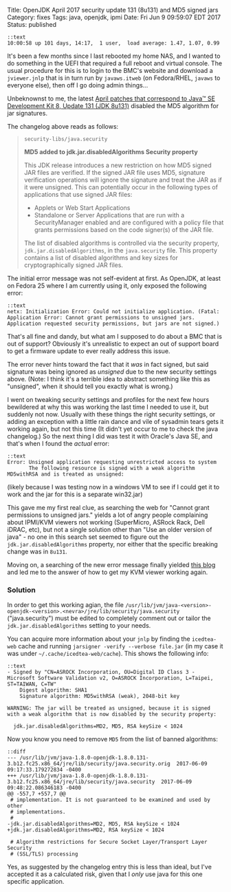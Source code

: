 Title: OpenJDK April 2017 security update 131 (8u131) and MD5 signed jars
Category: fixes
Tags: java, openjdk, ipmi
Date: Fri Jun  9 09:59:07 EDT 2017
Status: published

    ::text
    10:00:58 up 101 days, 14:17,  1 user,  load average: 1.47, 1.07, 0.99

It's been a few months since I last rebooted my home NAS, and I wanted to do something in the UEFI that required a full reboot and virtual console. The usual procedure for this is to login to the BMC's website and download a `jviewer.jnlp` that is in turn run by `javaws.itweb` (on Fedora/RHEL, `javaws` to everyone else), then off I go doing admin things...

Unbeknownst to me, the latest [April patches that correspond to
Java™ SE Development Kit 8, Update 131 (JDK 8u131)](http://www.oracle.com/technetwork/java/javase/8u131-relnotes-3565278.html) disabled the MD5 algorithm for jar signatures.

The changelog above reads as follows:

>`security-libs/java.security`
>
>**MD5 added to jdk.jar.disabledAlgorithms Security property**
>
>This JDK release introduces a new restriction on how MD5 signed JAR files are verified. If the signed JAR file uses MD5, signature verification operations will ignore the signature and treat the JAR as if it were unsigned. This can potentially occur in the following types of applications that use signed JAR files:
>
>*   Applets or Web Start Applications
>*   Standalone or Server Applications that are run with a SecurityManager enabled and are configured with a policy file that grants permissions based on the code signer(s) of the JAR file.
>
>
>The list of disabled algorithms is controlled via the security property, `jdk.jar.disabledAlgorithms`, in the `java.security` file. This property contains a list of disabled algorithms and key sizes for cryptographically signed JAR files.





The initial error message was not self-evident at first. As OpenJDK, at least on Fedora 25 where I am currently using it, only exposed the following error:

    ::text
    netx: Initialization Error: Could not initialize application. (Fatal: Application Error: Cannot grant permissions to unsigned jars. Application requested security permissions, but jars are not signed.)

That's all fine and dandy, but what am I supposed to do about a BMC that is out of support? Obviously it's unrealistic to expect an out of support board to get a firmware update to ever really address this issue.

The error never hints toward the fact that it _was_ in fact signed, but said signature was being ignored as _unsigned_ due to the new security settings above. (Note: I think it's a terrible idea to abstract something like this as "unsigned", when it should tell you exactly what is wrong.)

I went on tweaking security settings and profiles for the next few hours bewildered at why this was working the last time I needed to use it, but suddenly not now. Usually with these things the right security settings, or adding an exception with a little rain dance and vile of sysadmin tears gets it working again, but not this time (It didn't yet occur to me to check the java changelog.) So the next thing I did was test it with Oracle's Java SE, and that's when I found the _actual_ error:

    ::text
    Error: Unsigned application requesting unrestricted access to system
           The following resource is signed with a weak algorithm MD5withRSA and is treated as unsigned:


(likely because I was testing now in a windows VM to see if I could get it to work and the jar for this is a separate win32.jar)

This gave me my first real clue, as searching the web for "Cannot grant permissions to unsigned jars." yields a lot of angry people complaining about IPMI/KVM viewers not working (SuperMicro, ASRock Rack, Dell iDRAC, etc), but not a single solution other than "Use an older version of java" - no one in this search set seemed to figure out the `jdk.jar.disabledAlgorithms` property, nor either that the specific breaking change was in `8u131`.

Moving on, a searching of the new error message finally yielded [this blog](https://wuzhaojun.wordpress.com/2017/05/05/a-workaround-to-fix-unsigned-jnlp-issue-after-upgrade-java-to-version-8-update-131/) and led me to the answer of how to get my KVM viewer working again.

### Solution

In order to get this working agian, the file `/usr/lib/jvm/java-<version>-openjdk-<version>.<nevra>/jre/lib/security/java.security` ("java.security") must be edited to completely comment out or tailor the `jdk.jar.disabledAlgorithms` setting to your needs.

You can acquire more information about your `jnlp` by finding the `icedtea-web` cache and running `jarsigner -verify --verbose file.jar` (in my case it was under `~/.cache/icedtea-web/cache`). This shows the following info:

    ::text
    - Signed by "CN=ASROCK Incorporation, OU=Digital ID Class 3 - Microsoft Software Validation v2, O=ASROCK Incorporation, L=Taipei, ST=TAIWAN, C=TW"
        Digest algorithm: SHA1
        Signature algorithm: MD5withRSA (weak), 2048-bit key

    WARNING: The jar will be treated as unsigned, because it is signed with a weak algorithm that is now disabled by the security property:

      jdk.jar.disabledAlgorithms=MD2, MD5, RSA keySize < 1024

Now you know you need to remove `MD5` from the list of banned algorithms:

    ::diff
    --- /usr/lib/jvm/java-1.8.0-openjdk-1.8.0.131-3.b12.fc25.x86_64/jre/lib/security/java.security.orig  2017-06-09 09:17:33.179272834 -0400
    +++ /usr/lib/jvm/java-1.8.0-openjdk-1.8.0.131-3.b12.fc25.x86_64/jre/lib/security/java.security  2017-06-09 09:48:22.086346183 -0400
    @@ -557,7 +557,7 @@
     # implementation. It is not guaranteed to be examined and used by other
     # implementations.
     #
    -jdk.jar.disabledAlgorithms=MD2, MD5, RSA keySize < 1024
    +jdk.jar.disabledAlgorithms=MD2, RSA keySize < 1024

     # Algorithm restrictions for Secure Socket Layer/Transport Layer Security
     # (SSL/TLS) processing

Yes, as suggested by the changelog entry this is less than ideal, but I've accepted it as a calculated risk, given that I _only_ use java for this one specific application.
